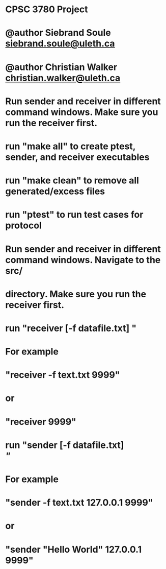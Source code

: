 # CPSC 3780 Project
# @author Siebrand Soule <siebrand.soule@uleth.ca>
# @author Christian Walker <christian.walker@uleth.ca>


# Run sender and receiver in different command windows.  Make sure you run the receiver first.

# run "make all" to create ptest, sender, and receiver executables
# run "make clean" to remove all generated/excess files

# run "ptest" to run test cases for protocol


# Run sender and receiver in different command windows. Navigate to the src/
# directory. Make sure you run the receiver first.

# run "receiver [-f datafile.txt] <port number>"
# For example
# "receiver -f text.txt 9999"
# or
# "receiver 9999"


# run "sender [-f datafile.txt] <address> <port number>"
# For example
# "sender -f text.txt 127.0.0.1 9999"
# or
# "sender "Hello World" 127.0.0.1 9999"

